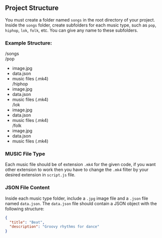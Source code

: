 ## Project Structure

You must create a folder named `songs` in the root directory of your project. Inside the `songs` folder, create subfolders for each music type, such as `pop`, `hiphop`, `lok`, `folk`, etc. You can give any name to these subfolders.

### Example Structure:

/songs  
/pop  
- image.jpg
- data.json
- music files (.mk4)    
/hiphop  
- image.jpg
- data.json
- music files (.mk4)    
/lok  
- image.jpg
- data.json
- music files (.mk4)    
/folk  
- image.jpg
- data.json
- music files (.mk4)


### MUSIC File Type

Each music file should be of extension `.mk4` for the given code, if you want other extension to work then you have to change the `.mk4` filter by your desired extension in `script.js` file.


### JSON File Content

Inside each music type folder, include a `.jpg` image file and a `.json` file named `data.json`. The `data.json` file should contain a JSON object with the following structure:

```json
{
  "title": "Beat",
  "description": "Groovy rhythms for dance"
}

